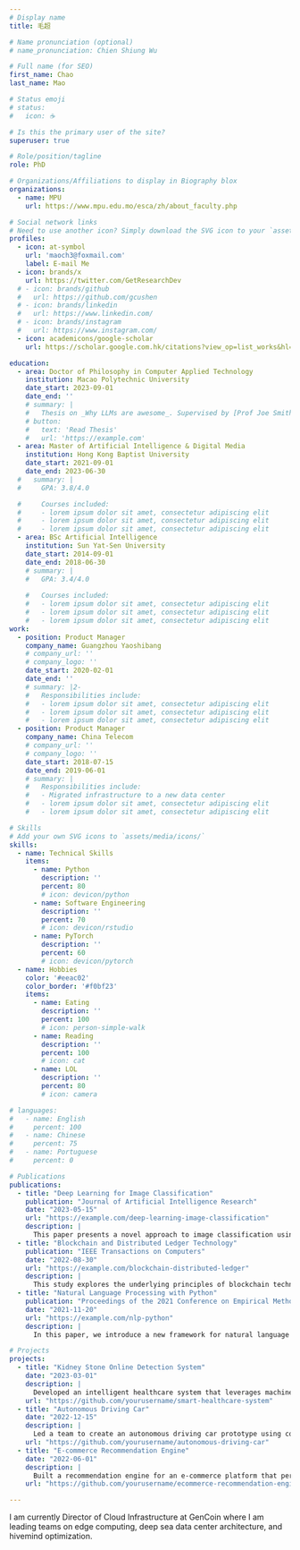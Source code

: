 ```yaml
---
# Display name
title: 毛超

# Name pronunciation (optional)
# name_pronunciation: Chien Shiung Wu

# Full name (for SEO)
first_name: Chao
last_name: Mao

# Status emoji
# status:
#   icon: ☕️

# Is this the primary user of the site?
superuser: true

# Role/position/tagline
role: PhD

# Organizations/Affiliations to display in Biography blox
organizations:
  - name: MPU
    url: https://www.mpu.edu.mo/esca/zh/about_faculty.php

# Social network links
# Need to use another icon? Simply download the SVG icon to your `assets/media/icons/` folder.
profiles:
  - icon: at-symbol
    url: 'maoch3@foxmail.com'
    label: E-mail Me
  - icon: brands/x
    url: https://twitter.com/GetResearchDev
  # - icon: brands/github
  #   url: https://github.com/gcushen
  # - icon: brands/linkedin
  #   url: https://www.linkedin.com/
  # - icon: brands/instagram
  #   url: https://www.instagram.com/
  - icon: academicons/google-scholar
    url: https://scholar.google.com.hk/citations?view_op=list_works&hl=zh-CN&user=S4HPuI4AAAAJ&gmla=AJsN-F4Rehd6Xn73IKKqbgufm7yl-QKi2v01iUh-APKBgFf58xxIHYjRQwOC8KeGgSzzENTJYYC5HVdYNyKbT6s-So8SelenUKoRKuL6IXCUuyDRq9TJIadzFRxkSItc3tNWtmUmnItA

education:
  - area: Doctor of Philosophy in Computer Applied Technology
    institution: Macao Polytechnic University
    date_start: 2023-09-01
    date_end: ''
    # summary: |
    #   Thesis on _Why LLMs are awesome_. Supervised by [Prof Joe Smith](https://example.com). Presented papers at 5 IEEE conferences with the contributions being published in 2 Springer journals.
    # button:
    #   text: 'Read Thesis'
    #   url: 'https://example.com'
  - area: Master of Artificial Intelligence & Digital Media
    institution: Hong Kong Baptist University
    date_start: 2021-09-01
    date_end: 2023-06-30
  #   summary: |
  #     GPA: 3.8/4.0

  #     Courses included:
  #     - lorem ipsum dolor sit amet, consectetur adipiscing elit
  #     - lorem ipsum dolor sit amet, consectetur adipiscing elit
  #     - lorem ipsum dolor sit amet, consectetur adipiscing elit
  - area: BSc Artificial Intelligence
    institution: Sun Yat-Sen University
    date_start: 2014-09-01
    date_end: 2018-06-30
    # summary: |
    #   GPA: 3.4/4.0
      
    #   Courses included:
    #   - lorem ipsum dolor sit amet, consectetur adipiscing elit
    #   - lorem ipsum dolor sit amet, consectetur adipiscing elit
    #   - lorem ipsum dolor sit amet, consectetur adipiscing elit
work:
  - position: Product Manager
    company_name: Guangzhou Yaoshibang
    # company_url: ''
    # company_logo: ''
    date_start: 2020-02-01
    date_end: ''
    # summary: |2-
    #   Responsibilities include:
    #   - lorem ipsum dolor sit amet, consectetur adipiscing elit
    #   - lorem ipsum dolor sit amet, consectetur adipiscing elit
    #   - lorem ipsum dolor sit amet, consectetur adipiscing elit
  - position: Product Manager
    company_name: China Telecom
    # company_url: ''
    # company_logo: ''
    date_start: 2018-07-15
    date_end: 2019-06-01
    # summary: |
    #   Responsibilities include:
    #   - Migrated infrastructure to a new data center
    #   - lorem ipsum dolor sit amet, consectetur adipiscing elit
    #   - lorem ipsum dolor sit amet, consectetur adipiscing elit

# Skills
# Add your own SVG icons to `assets/media/icons/`
skills:
  - name: Technical Skills
    items:
      - name: Python
        description: ''
        percent: 80
        # icon: devicon/python
      - name: Software Engineering
        description: ''
        percent: 70
        # icon: devicon/rstudio
      - name: PyTorch
        description: ''
        percent: 60
        # icon: devicon/pytorch
  - name: Hobbies
    color: '#eeac02'
    color_border: '#f0bf23'
    items:
      - name: Eating
        description: ''
        percent: 100
        # icon: person-simple-walk
      - name: Reading
        description: ''
        percent: 100
        # icon: cat
      - name: LOL
        description: ''
        percent: 80
        # icon: camera

# languages:
#   - name: English
#     percent: 100
#   - name: Chinese
#     percent: 75
#   - name: Portuguese
#     percent: 0

# Publications
publications:
  - title: "Deep Learning for Image Classification"
    publication: "Journal of Artificial Intelligence Research"
    date: "2023-05-15"
    url: "https://example.com/deep-learning-image-classification"
    description: |
      This paper presents a novel approach to image classification using deep learning techniques. Our method outperforms traditional methods on several benchmark datasets.
  - title: "Blockchain and Distributed Ledger Technology"
    publication: "IEEE Transactions on Computers"
    date: "2022-08-30"
    url: "https://example.com/blockchain-distributed-ledger"
    description: |
      This study explores the underlying principles of blockchain technology and its applications in various industries. The paper also discusses potential security challenges and solutions.
  - title: "Natural Language Processing with Python"
    publication: "Proceedings of the 2021 Conference on Empirical Methods in Natural Language Processing"
    date: "2021-11-20"
    url: "https://example.com/nlp-python"
    description: |
      In this paper, we introduce a new framework for natural language processing tasks using Python. Our experiments show significant improvements in performance over existing models.

# Projects
projects:
  - title: "Kidney Stone Online Detection System"
    date: "2023-03-01"
    description: |
      Developed an intelligent healthcare system that leverages machine learning algorithms to predict and monitor patient health conditions. The system is designed to assist healthcare professionals in decision-making processes.
    url: "https://github.com/yourusername/smart-healthcare-system"
  - title: "Autonomous Driving Car"
    date: "2022-12-15"
    description: |
      Led a team to create an autonomous driving car prototype using computer vision and deep learning. The project involved real-time object detection, lane following, and obstacle avoidance.
    url: "https://github.com/yourusername/autonomous-driving-car"
  - title: "E-commerce Recommendation Engine"
    date: "2022-06-01"
    description: |
      Built a recommendation engine for an e-commerce platform that personalizes product suggestions for users based on their browsing and purchase history. Implemented using collaborative filtering and content-based filtering techniques.
    url: "https://github.com/yourusername/ecommerce-recommendation-engine"

---
```


I am currently Director of Cloud Infrastructure at GenCoin where I am leading teams on edge computing, deep sea data center architecture, and hivemind optimization.
